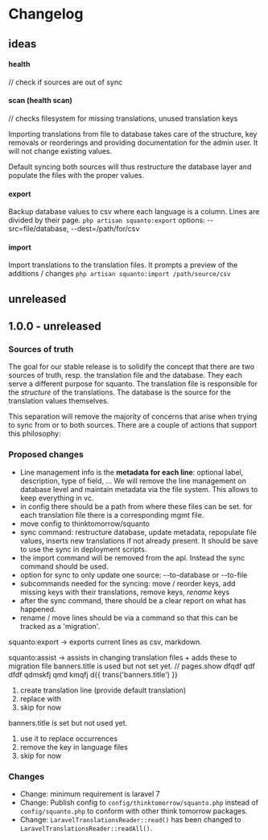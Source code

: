 # Changelog

## ideas

#### health
// check if sources are out of sync

#### scan (health scan)
// checks filesystem for missing translations, unused translation keys

Importing translations from file to database takes care of the structure, key removals or reorderings and providing documentation for the admin user.
It will not change existing values.

Default syncing both sources will thus restructure the database layer and populate the files with the proper values.

#### export
Backup database values to csv where each language is a column. Lines are divided by their page.
`php artisan squanto:export`
options: --src=file/database, --dest=/path/for/csv

#### import
Import translations to the translation files. It prompts a preview of the additions / changes
`php artisan squanto:import /path/source/csv`

## unreleased

## 1.0.0 - unreleased
### Sources of truth
The goal for our stable release is to solidify the concept that there are two sources of truth, resp. the translation file and the database. 
They each serve a different purpose for squanto. The translation file is responsible for the *structure* of the translations.
The database is the source for the translation values themselves. 

This separation will remove the majority of concerns that arise when trying to sync from or to both sources. There are a couple of actions that support this philosophy:

### Proposed changes
- Line management info is the **metadata for each line**: optional label, description, type of field, ... We will remove the line management on database level and maintain metadata via the file system. This allows to keep everything in vc.
- in config there should be a path from where these files can be set. for each translation file there is a corresponding mgmt file.
- move config to thinktomorrow/squanto
- sync command: restructure database, update metadata, repopulate file values, inserts new translations if not already present. It should be save to use the sync in deployment scripts.
- the import command will be removed from the api. Instead the sync command should be used.
- option for sync to only update one source: --to-database or --to-file
- subcommands needed for the syncing: move / reorder keys, add missing keys with their translations, remove keys, *rename* keys
- after the sync command, there should be a clear report on what has happened.
- rename / move lines should be via a command so that this can be tracked as a 'migration'.

squanto:export -> exports current lines as csv, markdown.

squanto:assist -> assists in changing translation files + adds these to migration file
banners.title is used but not set yet.
// pages.show
dfqdf qdf dfdf qdmskfj qmd kmqfj d{{ trans('banners.title') }}

1. create translation line (provide default translation)
2. replace with <key>
3. skip for now

banners.title is set but not used yet.
1. use it to replace <key> occurrences
2. remove the key in language files
3. skip for now

### Changes
- Change: minimum requirement is laravel 7
- Change: Publish config to `config/thinktomorrow/squanto.php` instead of `config/squanto.php` to conform with other think tomorrow packages.
- Change: `LaravelTranslationsReader::read()` has been changed to `LaravelTranslationsReader::readAll()`.

